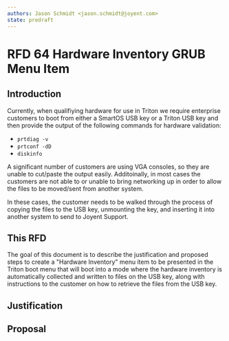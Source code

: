 ```yaml
---
authors: Jason Schmidt <jason.schmidt@joyent.com>
state: predraft
---
```


<!--
    This Source Code Form is subject to the terms of the Mozilla Public
    License, v. 2.0. If a copy of the MPL was not distributed with this
    file, You can obtain one at http://mozilla.org/MPL/2.0/.
-->

<!--
    Copyright 2016 Joyent
-->

# RFD 64 Hardware Inventory GRUB Menu Item

## Introduction

Currently, when qualifiying hardware for use in Triton we require enterprise customers
to boot from either a SmartOS USB key or a Triton USB key and then provide
the output of the following commands for hardware validation:

- `prtdiag -v`
- `prtconf -dD`
- `diskinfo`

A significant number of customers are using VGA consoles, so they are unable
to cut/paste the output easily. Additoinally, in most cases the customers
are not able to or unable to bring networking up in order to allow the files
to be moved/sent from another system.

In these cases, the customer needs to be walked through the process of 
copying the files to the USB key, unmounting the key, and inserting it into 
another system to send to Joyent Support.

## This RFD

The goal of this document is to describe the justification and proposed steps
to create a "Hardware Inventory" menu item to be presented in the Triton boot
menu that will boot into a mode where the hardware inventory is automatically
collected and written to files on the USB key, along with instructions to the
customer on how to retrieve the files from the USB key.

## Justification


## Proposal



